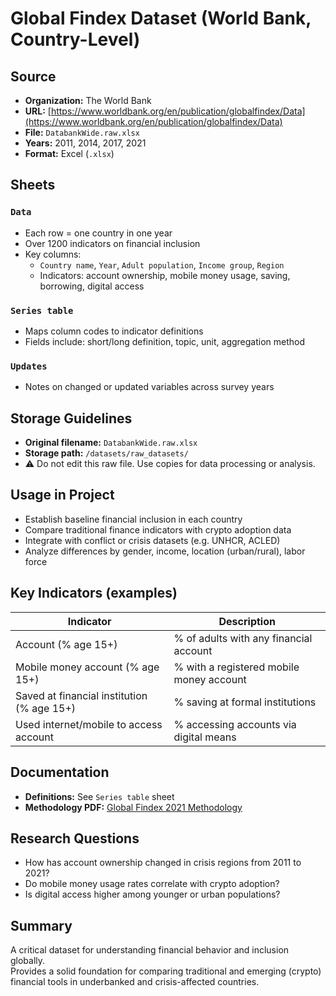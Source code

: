 # Global Findex Dataset (World Bank, Country-Level)

## Source

- **Organization:** The World Bank  
- **URL:** [https://www.worldbank.org/en/publication/globalfindex/Data](https://www.worldbank.org/en/publication/globalfindex/Data)  
- **File:** `DatabankWide.raw.xlsx`  
- **Years:** 2011, 2014, 2017, 2021  
- **Format:** Excel (`.xlsx`)

## Sheets

### `Data`

- Each row = one country in one year
- Over 1200 indicators on financial inclusion
- Key columns:
  - `Country name`, `Year`, `Adult population`, `Income group`, `Region`
  - Indicators: account ownership, mobile money usage, saving, borrowing, digital access

### `Series table`

- Maps column codes to indicator definitions
- Fields include: short/long definition, topic, unit, aggregation method

### `Updates`

- Notes on changed or updated variables across survey years

## Storage Guidelines

- **Original filename:** `DatabankWide.raw.xlsx`  
- **Storage path:** `/datasets/raw_datasets/`  
- ⚠️ Do not edit this raw file. Use copies for data processing or analysis.

## Usage in Project

- Establish baseline financial inclusion in each country
- Compare traditional finance indicators with crypto adoption data
- Integrate with conflict or crisis datasets (e.g. UNHCR, ACLED)
- Analyze differences by gender, income, location (urban/rural), labor force

## Key Indicators (examples)

| Indicator                                  | Description                                             |
|-------------------------------------------|---------------------------------------------------------|
| Account (% age 15+)                       | % of adults with any financial account                 |
| Mobile money account (% age 15+)          | % with a registered mobile money account               |
| Saved at financial institution (% age 15+) | % saving at formal institutions                        |
| Used internet/mobile to access account    | % accessing accounts via digital means                |

## Documentation

- **Definitions:** See `Series table` sheet
- **Methodology PDF:** [Global Findex 2021 Methodology](https://globalfindex.worldbank.org/sites/globalfindex/files/2022-06/Global%20Findex%20Database%202021%20Methodology.pdf)

## Research Questions

- How has account ownership changed in crisis regions from 2011 to 2021?
- Do mobile money usage rates correlate with crypto adoption?
- Is digital access higher among younger or urban populations?

## Summary

A critical dataset for understanding financial behavior and inclusion globally.  
Provides a solid foundation for comparing traditional and emerging (crypto) financial tools in underbanked and crisis-affected countries.
